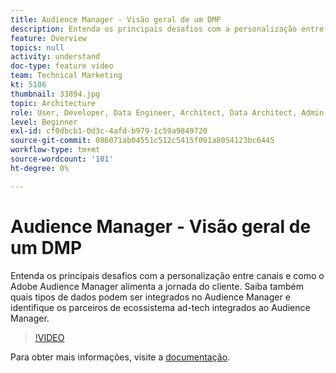```yaml
---
title: Audience Manager - Visão geral de um DMP
description: Entenda os principais desafios com a personalização entre canais e como o Adobe Audience Manager alimenta a jornada do cliente. Saiba também quais tipos de dados podem ser integrados no Audience Manager e identifique os parceiros de ecossistema ad-tech integrados ao Audience Manager.
feature: Overview
topics: null
activity: understand
doc-type: feature video
team: Technical Marketing
kt: 5106
thumbnail: 33894.jpg
topic: Architecture
role: User, Developer, Data Engineer, Architect, Data Architect, Admin, Leader
level: Beginner
exl-id: cf0dbcb1-0d3c-4afd-b979-1c59a9849720
source-git-commit: 086071ab04551c512c5415f091a8054123bc6445
workflow-type: tm+mt
source-wordcount: '101'
ht-degree: 0%

---
```


# Audience Manager - Visão geral de um DMP

Entenda os principais desafios com a personalização entre canais e como o Adobe Audience Manager alimenta a jornada do cliente. Saiba também quais tipos de dados podem ser integrados no Audience Manager e identifique os parceiros de ecossistema ad-tech integrados ao Audience Manager.

>[!VIDEO](https://video.tv.adobe.com/v/33894/?quality=12)

Para obter mais informações, visite a [documentação](https://experienceleague.adobe.com/docs/audience-manager/user-guide/overview/aam-overview.html).
